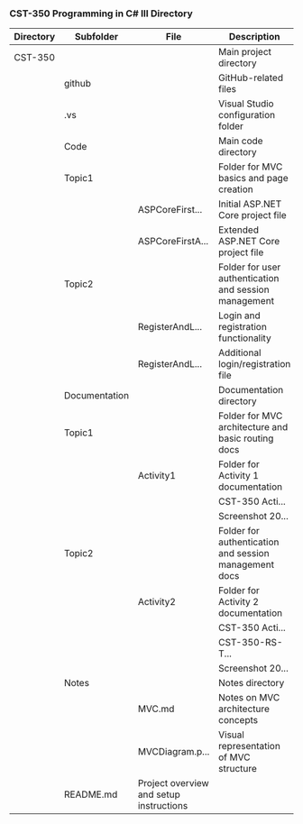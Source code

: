 ### CST-350 Programming in C# III Directory

| Directory | Subfolder | File | Description |
|-----------|-----------|------|-------------|
| CST-350 | | | Main project directory |
| | github | | GitHub-related files |
| | .vs | | Visual Studio configuration folder |
| | Code | | Main code directory |
| | Topic1 | | Folder for MVC basics and page creation |
| | | ASPCoreFirst... | Initial ASP.NET Core project file |
| | | ASPCoreFirstA... | Extended ASP.NET Core project file |
| | Topic2 | | Folder for user authentication and session management |
| | | RegisterAndL... | Login and registration functionality |
| | | RegisterAndL... | Additional login/registration file |
| | Documentation | | Documentation directory |
| | Topic1 | | Folder for MVC architecture and basic routing docs |
| | | Activity1 | Folder for Activity 1 documentation |
| | | | CST-350 Acti... | PDF detailing MVC basics and routing |
| | | | Screenshot 20... | Multiple screenshots of Activity 1 results |
| | Topic2 | | Folder for authentication and session management docs |
| | | Activity2 | Folder for Activity 2 documentation |
| | | | CST-350 Acti... | PDF on login/registration system |
| | | | CST-350-RS-T... | Additional registration/login notes |
| | | | Screenshot 20... | Screenshots of login and registration process |
| | Notes | | Notes directory |
| | | MVC.md | Notes on MVC architecture concepts |
| | | MVCDiagram.p... | Visual representation of MVC structure |
| | README.md | Project overview and setup instructions |


